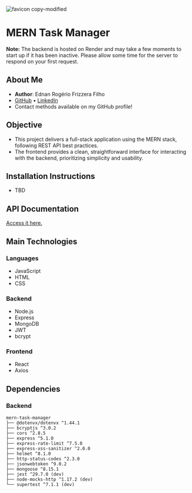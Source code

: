 ![favicon copy-modified](https://github.com/user-attachments/assets/f03745ee-d253-4733-97af-26494467f854)

# MERN Task Manager

**Note:** The backend is hosted on Render and may take a few moments to start up if it has been inactive. Please allow some time for the server to respond on your first request.

## About Me

- **Author**: Ednan Rogério Frizzera Filho  
- [GitHub](https://github.com/ednanf) • [LinkedIn](https://www.linkedin.com/in/ednanrff/)  
- Contact methods available on my GitHub profile!

## Objective

- This project delivers a full-stack application using the MERN stack, following REST API best practices.  
- The frontend provides a clean, straightforward interface for interacting with the backend, prioritizing simplicity and usability.

## Installation Instructions

- TBD

## API Documentation

[Access it here.](https://mern-task-manager.apidocumentation.com/reference)

## Main Technologies

### Languages

- JavaScript  
- HTML  
- CSS  

### Backend

- Node.js  
- Express  
- MongoDB  
- JWT  
- bcrypt  

### Frontend

- React
- Axios

## Dependencies

### Backend

```text
mern-task-manager
├── @dotenvx/dotenvx ^1.44.1
├── bcryptjs ^3.0.2
├── cors ^2.8.5
├── express ^5.1.0
├── express-rate-limit ^7.5.0
├── express-xss-sanitizer ^2.0.0
├── helmet ^8.1.0
├── http-status-codes ^2.3.0
├── jsonwebtoken ^9.0.2
├── mongoose ^8.15.1
├── jest ^29.7.0 (dev)
├── node-mocks-http ^1.17.2 (dev)
└── supertest ^7.1.1 (dev)
